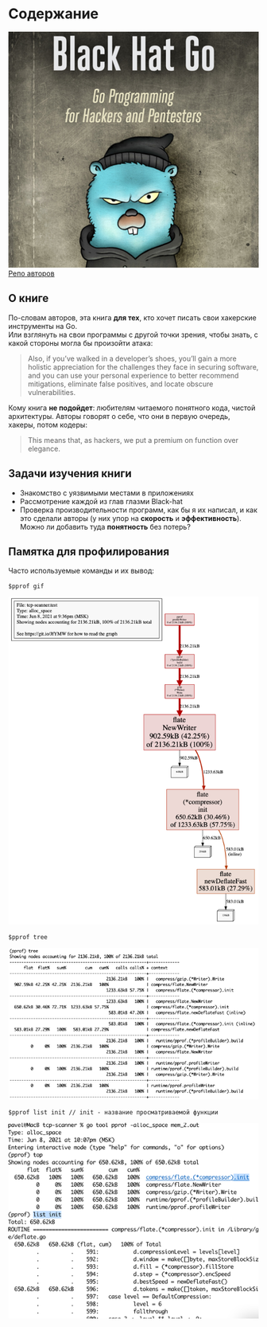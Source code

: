 # Содержание
![go](https://github.com/p-12s/own-golang-manual/blob/master/666-black-hat-and-pentester-tricks/img/go.png?raw=true)  
[Репо авторов](https://github.com/blackhat-go/bhg/)  

## О книге
По-словам авторов, эта книга **для тех**, кто хочет писать свои хакерские инструменты на Go.  
Или взглянуть на свои программы с другой точки зрения, чтобы знать,
с какой стороны могла бы произойти атака:

> Also, if you’ve walked in a developer’s shoes, you’ll gain a more holistic appreciation for
> the challenges they face in securing software, and you can use your personal experience
> to better recommend mitigations, eliminate false positives, and locate obscure vulnerabilities.

Кому книга **не подойдет**: любителям читаемого понятного кода, чистой архитектуры. Авторы говорят о себе, что они в первую очередь, хакеры, потом кодеры:

> This means that, as hackers, we put a premium on function over elegance.

## Задачи изучения книги
- Знакомство с уязвимыми местами в приложениях
- Рассмотрение каждой из глав глазми Black-hat
- Проверка производительности программ, как бы я их написал, и как это сделали авторы (у них упор на **скорость** и **эффективность**). Можно ли добавить туда **понятность** без потерь?

## Памятка для профилирования
Часто используемые команды и их вывод:
```
$pprof gif
```
![gif](https://github.com/p-12s/own-golang-manual/blob/master/666-black-hat-and-pentester-tricks/img/pprof/gif.png?raw=true)
```
$pprof tree
```
![tree](https://github.com/p-12s/own-golang-manual/blob/master/666-black-hat-and-pentester-tricks/img/pprof/tree.png?raw=true)

```
$pprof list init // init - название просматриваемой функции
```
![into-init](https://github.com/p-12s/own-golang-manual/blob/master/666-black-hat-and-pentester-tricks/img/pprof/into-init.png?raw=true)


